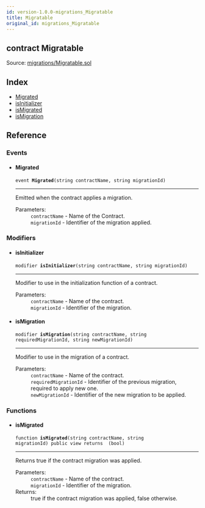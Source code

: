 ```yaml
---
id: version-1.0.0-migrations_Migratable
title: Migratable
original_id: migrations_Migratable
---
```


<div class="contract-doc"><div class="contract"><h2 class="contract-header"><span class="contract-kind">contract</span> Migratable</h2><div class="source">Source: <a href="https://github.com/zeppelinos/zos-lib/blob/v1.0.0/contracts/migrations/Migratable.sol" target="_blank">migrations/Migratable.sol</a></div></div><div class="index"><h2>Index</h2><ul><li><a href="migrations_Migratable.html#Migrated">Migrated</a></li><li><a href="migrations_Migratable.html#isInitializer">isInitializer</a></li><li><a href="migrations_Migratable.html#isMigrated">isMigrated</a></li><li><a href="migrations_Migratable.html#isMigration">isMigration</a></li></ul></div><div class="reference"><h2>Reference</h2><div class="events"><h3>Events</h3><ul><li><div class="item event"><span id="Migrated" class="anchor-marker"></span><h4 class="name">Migrated</h4><div class="body"><code class="signature">event <strong>Migrated</strong><span>(string contractName, string migrationId) </span></code><hr/><div class="description"><p>Emitted when the contract applies a migration.</p></div><dl><dt><span class="label-parameters">Parameters:</span></dt><dd><div><code>contractName</code> - Name of the Contract.</div><div><code>migrationId</code> - Identifier of the migration applied.</div></dd></dl></div></div></li></ul></div><div class="modifiers"><h3>Modifiers</h3><ul><li><div class="item modifier"><span id="isInitializer" class="anchor-marker"></span><h4 class="name">isInitializer</h4><div class="body"><code class="signature">modifier <strong>isInitializer</strong><span>(string contractName, string migrationId) </span></code><hr/><div class="description"><p>Modifier to use in the initialization function of a contract.</p></div><dl><dt><span class="label-parameters">Parameters:</span></dt><dd><div><code>contractName</code> - Name of the contract.</div><div><code>migrationId</code> - Identifier of the migration.</div></dd></dl></div></div></li><li><div class="item modifier"><span id="isMigration" class="anchor-marker"></span><h4 class="name">isMigration</h4><div class="body"><code class="signature">modifier <strong>isMigration</strong><span>(string contractName, string requiredMigrationId, string newMigrationId) </span></code><hr/><div class="description"><p>Modifier to use in the migration of a contract.</p></div><dl><dt><span class="label-parameters">Parameters:</span></dt><dd><div><code>contractName</code> - Name of the contract.</div><div><code>requiredMigrationId</code> - Identifier of the previous migration, required to apply new one.</div><div><code>newMigrationId</code> - Identifier of the new migration to be applied.</div></dd></dl></div></div></li></ul></div><div class="functions"><h3>Functions</h3><ul><li><div class="item function"><span id="isMigrated" class="anchor-marker"></span><h4 class="name">isMigrated</h4><div class="body"><code class="signature">function <strong>isMigrated</strong><span>(string contractName, string migrationId) </span><span>public </span><span>view </span><span>returns  (bool) </span></code><hr/><div class="description"><p>Returns true if the contract migration was applied.</p></div><dl><dt><span class="label-parameters">Parameters:</span></dt><dd><div><code>contractName</code> - Name of the contract.</div><div><code>migrationId</code> - Identifier of the migration.</div></dd><dt><span class="label-return">Returns:</span></dt><dd>true if the contract migration was applied, false otherwise.</dd></dl></div></div></li></ul></div></div></div>
